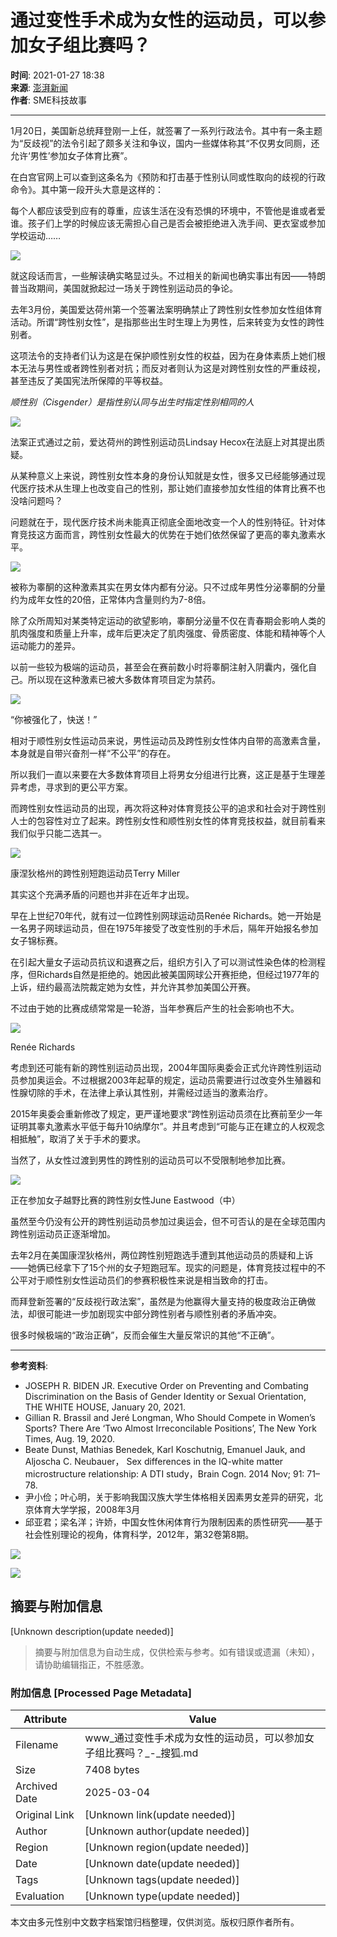 # 通过变性手术成为女性的运动员，可以参加女子组比赛吗？

**时间**: 2021-01-27 18:38  
**来源**: [澎湃新闻](https://www.thepaper.cn/newsDetail_forward_10960206)  
**作者**: SME科技故事  

---

1月20日，美国新总统拜登刚一上任，就签署了一系列行政法令。其中有一条主题为“反歧视”的法令引起了颇多关注和争议，国内一些媒体称其“不仅男女同厕，还允许‘男性’参加女子体育比赛”。

在白宫官网上可以查到这条名为《预防和打击基于性别认同或性取向的歧视的行政命令》。其中第一段开头大意是这样的：

每个人都应该受到应有的尊重，应该生活在没有恐惧的环境中，不管他是谁或者爱谁。孩子们上学的时候应该无需担心自己是否会被拒绝进入洗手间、更衣室或参加学校运动……

![](https://p0.itc.cn/q_70/images03/20210127/2bafd09f19b2424ea5f623cbebccdd01.jpeg)

就这段话而言，一些解读确实略显过头。不过相关的新闻也确实事出有因——特朗普当政期间，美国就掀起过一场关于跨性别运动员的争论。

去年3月份，美国爱达荷州第一个签署法案明确禁止了跨性别女性参加女性组体育活动。所谓“跨性别女性”，是指那些出生时生理上为男性，后来转变为女性的跨性别者。

这项法令的支持者们认为这是在保护顺性别女性的权益，因为在身体素质上她们根本无法与男性或者跨性别者对抗；而反对者则认为这是对跨性别女性的严重歧视，甚至违反了美国宪法所保障的平等权益。

*顺性别（Cisgender）是指性别认同与出生时指定性别相同的人*

![](https://p3.itc.cn/q_70/images03/20210127/60b724409b4b4377ae01762c31b841c9.jpeg)

法案正式通过之前，爱达荷州的跨性别运动员Lindsay Hecox在法庭上对其提出质疑。

从某种意义上来说，跨性别女性本身的身份认知就是女性，很多又已经能够通过现代医疗技术从生理上也改变自己的性别，那让她们直接参加女性组的体育比赛不也没啥问题吗？

问题就在于，现代医疗技术尚未能真正彻底全面地改变一个人的性别特征。针对体育竞技这方面而言，跨性别女性最大的优势在于她们依然保留了更高的睾丸激素水平。

![](https://p1.itc.cn/q_70/images03/20210127/8b8e37426bd84b2ba69bd1eff71ed2f1.jpeg)

被称为睾酮的这种激素其实在男女体内都有分泌。只不过成年男性分泌睾酮的分量约为成年女性的20倍，正常体内含量则约为7-8倍。

除了众所周知对某类特定运动的欲望影响，睾酮分泌量不仅在青春期会影响人类的肌肉强度和质量上升率，成年后更决定了肌肉强度、骨质密度、体能和精神等个人运动能力的差异。

以前一些较为极端的运动员，甚至会在赛前数小时将睾酮注射入阴囊内，强化自己。所以现在这种激素已被大多数体育项目定为禁药。

![](https://p5.itc.cn/q_70/images03/20210127/e41c095ce6854c24a49b8e08529faa77.jpeg)

“你被强化了，快送！”

相对于顺性别女性运动员来说，男性运动员及跨性别女性体内自带的高激素含量，本身就是自带兴奋剂一样“不公平”的存在。

所以我们一直以来要在大多数体育项目上将男女分组进行比赛，这正是基于生理差异考虑，寻求到的更公平方案。

而跨性别女性运动员的出现，再次将这种对体育竞技公平的追求和社会对于跨性别人士的包容性对立了起来。跨性别女性和顺性别女性的体育竞技权益，就目前看来我们似乎只能二选其一。

![](https://p8.itc.cn/q_70/images03/20210127/4886cfeea9ac418899018b6c69d8e144.jpeg)

康涅狄格州的跨性别短跑运动员Terry Miller

其实这个充满矛盾的问题也并非在近年才出现。

早在上世纪70年代，就有过一位跨性别网球运动员Renée Richards。她一开始是一名男子网球运动员，但在1975年接受了改变性别的手术后，隔年开始报名参加女子锦标赛。

在引起大量女子运动员抗议和退赛之后，组织方引入了可以测试性染色体的检测程序，但Richards自然是拒绝的。她因此被美国网球公开赛拒绝，但经过1977年的上诉，纽约最高法院裁定她为女性，并允许其参加美国公开赛。

不过由于她的比赛成绩常常是一轮游，当年参赛后产生的社会影响也不大。

![](https://p7.itc.cn/q_70/images03/20210127/7b9e99ac111542bbbe98c601168671fc.jpeg)

Renée Richards

考虑到还可能有新的跨性别运动员出现，2004年国际奥委会正式允许跨性别运动员参加奥运会。不过根据2003年起草的规定，运动员需要进行过改变外生殖器和性腺切除的手术，在法律上承认其性别，并需经过适当的激素治疗。

2015年奥委会重新修改了规定，更严谨地要求“跨性别运动员须在比赛前至少一年证明其睾丸激素水平低于每升10纳摩尔”。并且考虑到“可能与正在建立的人权观念相抵触”，取消了关于手术的要求。

当然了，从女性过渡到男性的跨性别的运动员可以不受限制地参加比赛。

![](https://p8.itc.cn/q_70/images03/20210127/9b540b9b0af146afb4fee0243ef79497.jpeg)

正在参加女子越野比赛的跨性别女性June Eastwood（中）

虽然至今仍没有公开的跨性别运动员参加过奥运会，但不可否认的是在全球范围内跨性别运动员正逐渐增加。

去年2月在美国康涅狄格州，两位跨性别短跑选手遭到其他运动员的质疑和上诉——她俩已经拿下了15个州的女子短跑冠军。现实的问题是，体育竞技过程中的不公平对于顺性别女性运动员们的参赛积极性来说是相当致命的打击。

而拜登新签署的“反歧视行政法案”，虽然是为他赢得大量支持的极度政治正确做法，却很可能进一步加剧现实中部分跨性别者与顺性别者的矛盾冲突。

很多时候极端的“政治正确”，反而会催生大量反常识的其他“不正确”。

---

**参考资料**:  
- JOSEPH R. BIDEN JR. Executive Order on Preventing and Combating Discrimination on the Basis of Gender Identity or Sexual Orientation, THE WHITE HOUSE, January 20, 2021.  
- Gillian R. Brassil and Jeré Longman, Who Should Compete in Women’s Sports? There Are ‘Two Almost Irreconcilable Positions’, The New York Times, Aug. 19, 2020.  
- Beate Dunst, Mathias Benedek, Karl Koschutnig, Emanuel Jauk, and Aljoscha C. Neubauer， Sex differences in the IQ-white matter microstructure relationship: A DTI study，Brain Cogn. 2014 Nov; 91: 71–78.  
- 尹小俭；叶心明，关于影响我国汉族大学生体格相关因素男女差异的研究，北京体育大学学报，2008年3月  
- 邱亚君；梁名洋；许娇，中国女性休闲体育行为限制因素的质性研究——基于社会性别理论的视角，体育科学，2012年，第32卷第8期。  

![](https://p7.itc.cn/q_70/images03/20210127/548c1b7a7fc246fca315c35eb80c2082.gif)

![](https://p5.itc.cn/q_70/images03/20210127/6eb4b055bef74480ac6f099b035bbf1b.gif)
<!-- tcd_original_link https://www.sohu.com/a/447091446_260616 -->


## 摘要与附加信息

<!-- tcd_abstract -->
[Unknown description(update needed)]
<!-- tcd_abstract_end -->

> 摘要与附加信息为自动生成，仅供检索与参考。如有错误或遗漏（未知），请协助编辑指正，不胜感激。

### 附加信息 [Processed Page Metadata]

| Attribute       | Value                                  |
|-----------------|----------------------------------------|
| Filename        | www_通过变性手术成为女性的运动员，可以参加女子组比赛吗？_-_搜狐.md                             |
| Size            | 7408 bytes                           |
| Archived Date   | 2025-03-04                             |
| Original Link   | [Unknown link(update needed)]                       |
| Author          | [Unknown author(update needed)]                               |
| Region          | [Unknown region(update needed)]                               |
| Date            | [Unknown date(update needed)]                                 |
| Tags            | [Unknown tags(update needed)]                                 |
| Evaluation            | [Unknown type(update needed)]                                 |
<!-- tcd_table_end -->

本文由多元性别中文数字档案馆归档整理，仅供浏览。版权归原作者所有。
